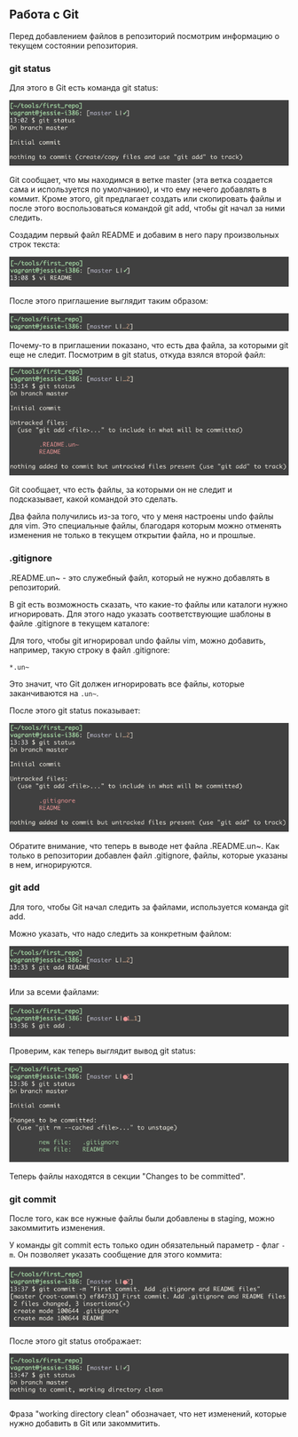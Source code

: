 ## Работа с Git

Перед добавлением файлов в репозиторий посмотрим информацию о текущем состоянии репозитория.

### git status

Для этого в Git есть команда git status:

![alt](https://raw.githubusercontent.com/natenka/PyNEng/python3.6/images/git/git_status_0.png)


Git сообщает, что мы находимся в ветке master (эта ветка создается сама и используется по умолчанию), и что ему нечего добавлять в коммит.
Кроме этого, git предлагает создать или скопировать файлы и после этого воспользоваться командой git add, чтобы git начал за ними следить.

Создадим первый файл README и добавим в него пару произвольных строк текста:

![alt](https://raw.githubusercontent.com/natenka/PyNEng/python3.6/images/git/vi_readme.png)


После этого приглашение выглядит таким образом:

![alt](https://raw.githubusercontent.com/natenka/PyNEng/python3.6/images/git/bash_prompt.png)


Почему-то в приглашении показано, что есть два файла, за которыми git еще не следит.
Посмотрим в git status, откуда взялся второй файл:

![alt](https://raw.githubusercontent.com/natenka/PyNEng/python3.6/images/git/git_status_1.png)

Git сообщает, что есть файлы, за которыми он не следит и подсказывает, какой командой это сделать.

Два файла получились из-за того, что у меня настроены undo файлы для vim.
Это специальные файлы, благодаря которым можно отменять изменения не только в текущем открытии файла, но и прошлые.

### .gitignore

.README.un~ - это служебный файл, который не нужно добавлять в репозиторий.

В git есть возможность сказать, что какие-то файлы или каталоги нужно игнорировать.
Для этого надо указать соответствующие шаблоны в файле .gitignore в текущем каталоге:

Для того, чтобы git игнорировал undo файлы vim, можно добавить, например, такую строку в файл .gitignore:
```
*.un~
```

Это значит, что Git должен игнорировать все файлы, которые заканчиваются на ```.un~```.

После этого git status показывает:

![alt](https://raw.githubusercontent.com/natenka/PyNEng/python3.6/images/git/git_status_2.png)


Обратите внимание, что теперь в выводе нет файла .README.un~.
Как только в репозитории добавлен файл .gitignore, файлы, которые указаны в нем, игнорируются.

### git add

Для того, чтобы Git начал следить за файлами, используется команда git add.

Можно указать, что надо следить за конкретным файлом:

![alt](https://raw.githubusercontent.com/natenka/PyNEng/python3.6/images/git/git_add_readme.png)

Или за всеми файлами:

![alt](https://raw.githubusercontent.com/natenka/PyNEng/python3.6/images/git/git_add_all.png)


Проверим, как теперь выглядит вывод git status:

![alt](https://raw.githubusercontent.com/natenka/PyNEng/python3.6/images/git/git_status_3.png)


Теперь файлы находятся в секции "Changes to be committed".

### git commit

После того, как все нужные файлы были добавлены в staging, можно закоммитить изменения.

У команды git commit есть только один обязательный параметр - флаг ```-m```.
Он позволяет указать сообщение для этого коммита:

![alt](https://raw.githubusercontent.com/natenka/PyNEng/python3.6/images/git/git_commit_1.png)


После этого git status отображает:

![alt](https://raw.githubusercontent.com/natenka/PyNEng/python3.6/images/git/git_status_4.png)


Фраза "working directory clean" обозначает, что нет изменений, которые нужно добавить в Git или закоммитить.


